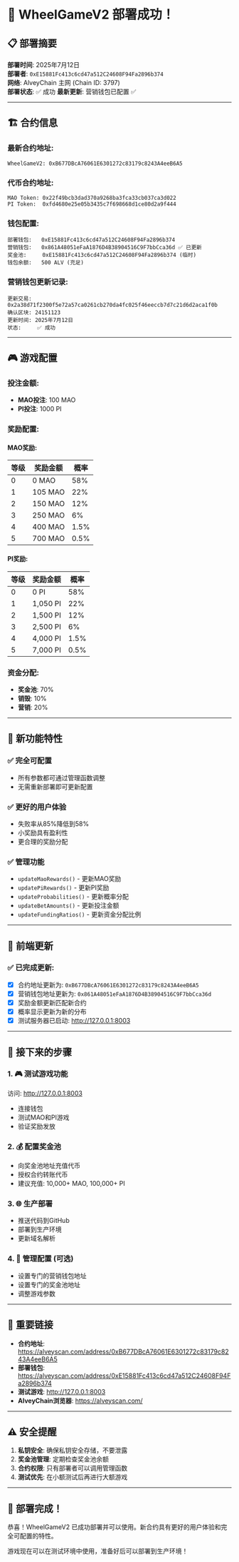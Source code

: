 # 🎉 WheelGameV2 部署成功！

## 📋 部署摘要

**部署时间**: 2025年7月12日  
**部署者**: `0xE15881Fc413c6cd47a512C24608F94Fa2896b374`  
**网络**: AlveyChain 主网 (Chain ID: 3797)  
**部署状态**: ✅ 成功
**最新更新**: 营销钱包已配置 ✅

---

## 🏗️ 合约信息

### 最新合约地址:
```
WheelGameV2: 0xB677DBcA76061E6301272c83179c8243A4eeB6A5
```

### 代币合约地址:
```
MAO Token: 0x22f49bcb3dad370a9268ba3fca33cb037ca3d022
PI Token:  0xfd4680e25e05b3435c7f698668d1ce80d2a9f444
```

### 钱包配置:
```
部署钱包:   0xE15881Fc413c6cd47a512C24608F94Fa2896b374
营销钱包:   0x861A48051eFaA1876D4B38904516C9F7bbCca36d ✅ 已更新
奖金池:     0xE15881Fc413c6cd47a512C24608F94Fa2896b374 (临时)
钱包余额:   500 ALV (充足)
```

### 营销钱包更新记录:
```
更新交易: 0x2a38d71f2300f5e72a57ca0261cb270da4fc025f46eeccb7d7c21d6d2aca1f0b
确认区块: 24151123
更新时间: 2025年7月12日
状态:     ✅ 成功
```

---

## 🎮 游戏配置

### 投注金额:
- **MAO投注**: 100 MAO
- **PI投注**: 1000 PI

### 奖励配置:

#### MAO奖励:
| 等级 | 奖励金额 | 概率 |
|------|----------|------|
| 0 | 0 MAO | 58% |
| 1 | 105 MAO | 22% |
| 2 | 150 MAO | 12% |
| 3 | 250 MAO | 6% |
| 4 | 400 MAO | 1.5% |
| 5 | 700 MAO | 0.5% |

#### PI奖励:
| 等级 | 奖励金额 | 概率 |
|------|----------|------|
| 0 | 0 PI | 58% |
| 1 | 1,050 PI | 22% |
| 2 | 1,500 PI | 12% |
| 3 | 2,500 PI | 6% |
| 4 | 4,000 PI | 1.5% |
| 5 | 7,000 PI | 0.5% |

### 资金分配:
- **奖金池**: 70%
- **销毁**: 10%
- **营销**: 20%

---

## 🔧 新功能特性

### ✅ 完全可配置
- 所有参数都可通过管理函数调整
- 无需重新部署即可更新配置

### ✅ 更好的用户体验
- 失败率从85%降低到58%
- 小奖励具有盈利性
- 更合理的奖励分配

### ✅ 管理功能
- `updateMaoRewards()` - 更新MAO奖励
- `updatePiRewards()` - 更新PI奖励
- `updateProbabilities()` - 更新概率分配
- `updateBetAmounts()` - 更新投注金额
- `updateFundingRatios()` - 更新资金分配比例

---

## 🚀 前端更新

### ✅ 已完成更新:
- [x] 合约地址更新为: `0xB677DBcA76061E6301272c83179c8243A4eeB6A5`
- [x] 营销钱包地址更新为: `0x861A48051eFaA1876D4B38904516C9F7bbCca36d`
- [x] 奖励金额更新匹配新合约
- [x] 概率显示更新为新的分布
- [x] 测试服务器已启动: http://127.0.0.1:8003

---

## 📝 接下来的步骤

### 1. 🎮 测试游戏功能
访问: http://127.0.0.1:8003  
- 连接钱包
- 测试MAO和PI游戏
- 验证奖励发放

### 2. 💰 配置奖金池
- 向奖金池地址充值代币
- 授权合约转账代币
- 建议充值: 10,000+ MAO, 100,000+ PI

### 3. 🌐 生产部署
- 推送代码到GitHub
- 部署到生产环境
- 更新域名解析

### 4. 🔧 管理配置 (可选)
- 设置专门的营销钱包地址
- 设置专门的奖金池地址
- 调整游戏参数

---

## 🔗 重要链接

- **合约地址**: https://alveyscan.com/address/0xB677DBcA76061E6301272c83179c8243A4eeB6A5
- **部署钱包**: https://alveyscan.com/address/0xE15881Fc413c6cd47a512C24608F94Fa2896b374
- **测试游戏**: http://127.0.0.1:8003
- **AlveyChain浏览器**: https://alveyscan.com/

---

## ⚠️ 安全提醒

1. **私钥安全**: 确保私钥安全存储，不要泄露
2. **奖金池管理**: 定期检查奖金池余额
3. **合约权限**: 只有部署者可以调用管理函数
4. **测试优先**: 在小额测试后再进行大额游戏

---

## 🎊 部署完成！

恭喜！WheelGameV2 已成功部署并可以使用。新合约具有更好的用户体验和完全可配置的特性。

游戏现在可以在测试环境中使用，准备好后可以部署到生产环境！ 